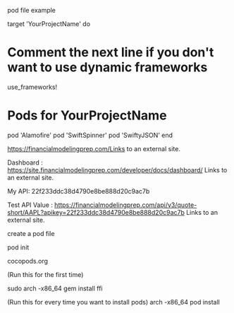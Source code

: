 pod file example

target 'YourProjectName' do

# Comment the next line if you don't want to use dynamic frameworks

use_frameworks!

# Pods for YourProjectName

pod 'Alamofire'
pod 'SwiftSpinner'
pod 'SwiftyJSON'
end

https://financialmodelingprep.com/Links to an external site.

Dashboard : https://site.financialmodelingprep.com/developer/docs/dashboard/ Links to an external site.

My API: 22f233ddc38d4790e8be888d20c9ac7b

Test API Value : https://financialmodelingprep.com/api/v3/quote-short/AAPL?apikey=22f233ddc38d4790e8be888d20c9ac7b Links to an external site.

create a pod file

pod init

cocopods.org

(Run this for the first time)

sudo arch -x86_64 gem install ffi

(Run this for every time you want to install pods)
arch -x86_64 pod install
